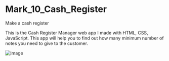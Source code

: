 # Mark_10_Cash_Register
Make a cash register

This is the Cash Register Manager web app I made with HTML, CSS, JavaScript. 
This app will help you to find out how many minimum number of notes you need to give to the customer.


![image](https://user-images.githubusercontent.com/108724393/193406362-7ae16fac-14dd-4eb9-b918-6a70829223de.png)
